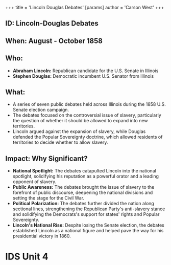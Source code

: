 +++
 title = 'Lincoln Douglas Debates'
[params]
	author = 'Carson West'
+++
## ID: Lincoln-Douglas Debates

## When: August - October 1858

## Who:
* **Abraham Lincoln:** Republican candidate for the U.S. Senate in Illinois
* **Stephen Douglas:** Democratic incumbent U.S. Senator from Illinois

## What:
* A series of seven public debates held across Illinois during the 1858 U.S. Senate election campaign.
* The debates focused on the controversial issue of slavery, particularly the question of whether it should be allowed to expand into new territories.
* Lincoln argued against the expansion of slavery, while Douglas defended the Popular Sovereignty doctrine, which allowed residents of territories to decide whether to allow slavery.

## Impact: Why Significant?
* **National Spotlight:** The debates catapulted Lincoln into the national spotlight, solidifying his reputation as a powerful orator and a leading opponent of slavery.
* **Public Awareness:** The debates brought the issue of slavery to the forefront of public discourse, deepening the national divisions and setting the stage for the Civil War.
* **Political Polarization:** The debates further divided the nation along sectional lines, strengthening the Republican Party's anti-slavery stance and solidifying the Democrats's support for states' rights and Popular Sovereignty.
* **Lincoln's National Rise:** Despite losing the Senate election, the debates established Lincoln as a national figure and helped pave the way for his presidential victory in 1860. 

# IDS Unit 4